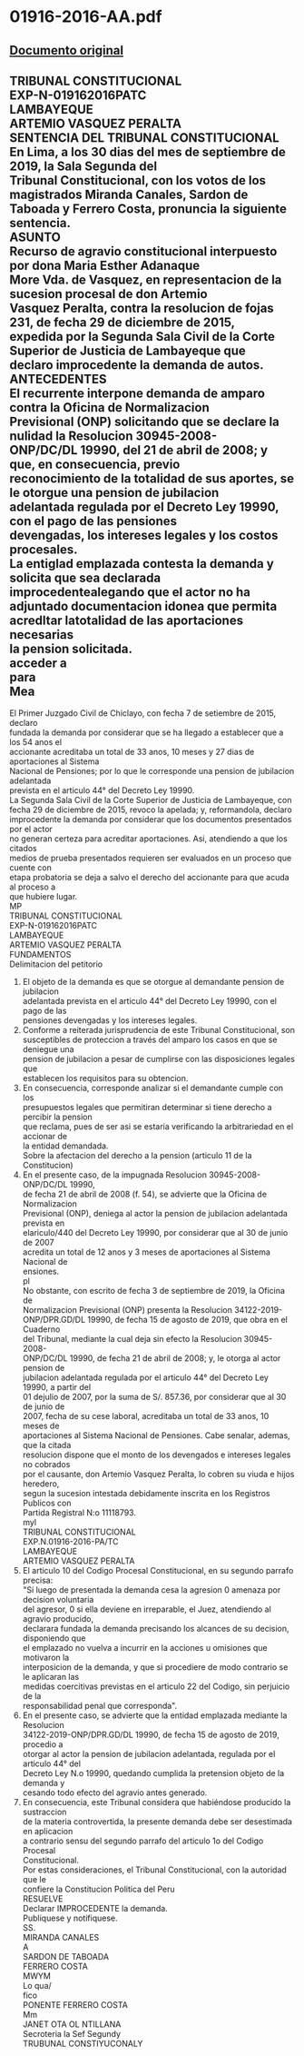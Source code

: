 
01916-2016-AA.pdf
=================
  
[Documento original](https://tc.gob.pe/jurisprudencia/2020/01916-2016-AA.pdf)  
---  
TRIBUNAL CONSTITUCIONAL  
EXP-N-019162016PATC  
LAMBAYEQUE  
ARTEMIO VASQUEZ PERALTA  
SENTENCIA DEL TRIBUNAL CONSTITUCIONAL  
En Lima, a los 30 dias del mes de septiembre de 2019, la Sala Segunda del  
Tribunal Constitucional, con los votos de los magistrados Miranda Canales, Sardon de  
Taboada y Ferrero Costa, pronuncia la siguiente sentencia.  
ASUNTO  
Recurso de agravio constitucional interpuesto por dona Maria Esther Adanaque  
More Vda. de Vasquez, en representacion de la sucesion procesal de don Artemio  
Vasquez Peralta, contra la resolucion de fojas 231, de fecha 29 de diciembre de 2015,  
expedida por la Segunda Sala Civil de la Corte Superior de Justicia de Lambayeque que  
declaro improcedente la demanda de autos.  
ANTECEDENTES  
El recurrente interpone demanda de amparo contra la Oficina de Normalizacion  
Previsional (ONP) solicitando que se declare la nulidad la Resolucion 30945-2008-  
ONP/DC/DL 19990, del 21 de abril de 2008; y que, en consecuencia, previo  
reconocimiento de la totalidad de sus aportes, se le otorgue una pension de jubilacion  
adelantada regulada por el Decreto Ley 19990, con el pago de las pensiones  
devengadas, los intereses legales y los costos procesales.  
La entiglad emplazada contesta la demanda y solicita que sea declarada  
improcedentealegando que el actor no ha adjuntado documentacion idonea que permita  
acredltar latotalidad de las aportaciones necesarias  
la pension solicitada.  
acceder a  
para  
Mea  
-  
El Primer Juzgado Civil de Chiclayo, con fecha 7 de setiembre de 2015, declaro  
fundada la demanda por considerar que se ha llegado a establecer que a los 54 anos el  
accionante acreditaba un total de 33 anos, 10 meses y 27 dias de aportaciones al Sistema  
Nacional de Pensiones; por lo que le corresponde una pension de jubilacion adelantada  
prevista en el articulo 44° del Decreto Ley 19990.  
La Segunda Sala Civil de la Corte Superior de Justicia de Lambayeque, con  
fecha 29 de diciembre de 2015, revoco la apelada; y, reformandola, declaro  
improcedente la demanda por considerar que los documentos presentados por el actor  
no generan certeza para acreditar aportaciones. Asi, atendiendo a que los citados  
medios de prueba presentados requieren ser evaluados en un proceso que cuente con  
etapa probatoria se deja a salvo el derecho del accionante para que acuda al proceso a  
que hubiere lugar.  
MP  
TRIBUNAL CONSTITUCIONAL  
EXP-N-019162016PATC  
LAMBAYEQUE  
ARTEMIO VASQUEZ PERALTA  
FUNDAMENTOS  
Delimitacion del petitorio  
1. El objeto de la demanda es que se otorgue al demandante pension de jubilacion  
adelantada prevista en el articulo 44° del Decreto Ley 19990, con el pago de las  
pensiones devengadas y los intereses legales.  
2. Conforme a reiterada jurisprudencia de este Tribunal Constitucional, son  
susceptibles de proteccion a través del amparo los casos en que se deniegue una  
pension de jubilacion a pesar de cumplirse con las disposiciones legales que  
establecen los requisitos para su obtencion.  
3. En consecuencia, corresponde analizar si el demandante cumple con los  
presupuestos legales que permitiran determinar si tiene derecho a percibir la pension  
que reclama, pues de ser asi se estaria verificando la arbitrariedad en el accionar de  
la entidad demandada.  
Sobre la afectacion del derecho a la pension (articulo 11 de la Constitucion)  
4. En el presente caso, de la impugnada Resolucion 30945-2008-ONP/DC/DL 19990,  
de fecha 21 de abril de 2008 (f. 54), se advierte que la Oficina de Normalizacion  
Previsional (ONP), deniega al actor la pension de jubilacion adelantada prevista en  
elariculo/440 del Decreto Ley 19990, por considerar que al 30 de junio de 2007  
acredita un total de 12 anos y 3 meses de aportaciones al Sistema Nacional de  
ensiones.  
pl  
No obstante, con escrito de fecha 3 de septiembre de 2019, la Oficina de  
Normalizacion Previsional (ONP) presenta la Resolucion 34122-2019-  
ONP/DPR.GD/DL 19990, de fecha 15 de agosto de 2019, que obra en el Cuaderno  
del Tribunal, mediante la cual deja sin efecto la Resolucion 30945-2008-  
ONP/DC/DL 19990, de fecha 21 de abril de 2008; y, le otorga al actor pension de  
jubilacion adelantada regulada por el articulo 44° del Decreto Ley 19990, a partir del  
01 dejulio de 2007, por la suma de S/. 857.36, por considerar que al 30 de junio de  
2007, fecha de su cese laboral, acreditaba un total de 33 anos, 10 meses de  
aportaciones al Sistema Nacional de Pensiones. Cabe senalar, ademas, que la citada  
resolucion dispone que el monto de los devengados e intereses legales no cobrados  
por el causante, don Artemio Vasquez Peralta, lo cobren su viuda e hijos heredero,  
segun la sucesion intestada debidamente inscrita en los Registros Publicos con  
Partida Registral N:o 11118793.  
myl  
TRIBUNAL CONSTITUCIONAL  
EXP.N.01916-2016-PA/TC  
LAMBAYEQUE  
ARTEMIO VASQUEZ PERALTA  
6. El articulo 10 del Codigo Procesal Constitucional, en su segundo parrafo precisa:  
"Si luego de presentada la demanda cesa la agresion 0 amenaza por decision voluntaria  
del agresor, 0 si ella deviene en irreparable, el Juez, atendiendo al agravio producido,  
declarara fundada la demanda precisando los alcances de su decision, disponiendo que  
el emplazado no vuelva a incurrir en la acciones u omisiones que motivaron la  
interposicion de la demanda, y que si procediere de modo contrario se le aplicaran las  
medidas coercitivas previstas en el articulo 22 del Codigo, sin perjuicio de la  
responsabilidad penal que corresponda".  
7. En el presente caso, se advierte que la entidad emplazada mediante la Resolucion  
34122-2019-ONP/DPR.GD/DL 19990, de fecha 15 de agosto de 2019, procedio a  
otorgar al actor la pension de jubilacion adelantada, regulada por el articulo 44° del  
Decreto Ley N.o 19990, quedando cumplida la pretension objeto de la demanda y  
cesando todo efecto del agravio antes generado.  
8. En consecuencia, este Tribunal considera que habiéndose producido la sustraccion  
de la materia controvertida, la presente demanda debe ser desestimada en aplicacion  
a contrario sensu del segundo parrafo del articulo 1o del Codigo Procesal  
Constitucional.  
Por estas consideraciones, el Tribunal Constitucional, con la autoridad que le  
confiere la Constitucion Politica del Peru  
RESUELVE  
Declarar IMPROCEDENTE la demanda.  
Publiquese y notifiquese.  
SS.  
MIRANDA CANALES  
A  
SARDON DE TABOADA  
FERRERO COSTA  
MWYM  
Lo qua/  
fico  
PONENTE FERRERO COSTA  
Mm  
JANET OTA OL NTILLANA  
Secroteria la Sef Segundy  
TRUBUNAL CONSTIYUCONALY